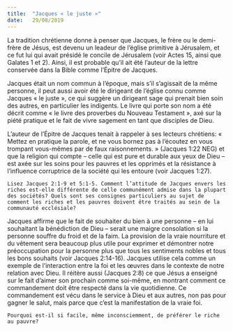 ```yaml
---
title:  "Jacques « le juste »"
date:   29/08/2019
---
```


La tradition chrétienne donne à penser que Jacques, le frère ou le demi-frère de Jésus, est devenu un leadeur de l’église primitive à Jérusalem, et ce fut lui qui avait présidé le concile de Jérusalem (voir Actes 15, ainsi que Galates 1 et 2). Ainsi, il est probable qu’il ait été l’auteur de la lettre conservée dans la Bible comme l’Épitre de Jacques.

Jacques était un nom commun à l’époque, mais s’il s’agissait de la même personne, il peut aussi avoir été le dirigeant de l’église connu comme Jacques « le juste », ce qui suggère un dirigeant sage qui prenait bien soin des autres, en particulier les indigents. Le livre qui porte son nom a été décrit comme « le livre des proverbes du Nouveau Testament », axé sur la piété pratique et le fait de vivre sagement en tant que disciples de Dieu.

L’auteur de l’Épitre de Jacques tenait à rappeler à ses lecteurs chrétiens: « Mettez en pratique la parole, et ne vous bornez pas à l’écoutez en vous trompant vous-mêmes par de faux raisonnements. » (Jacques 1:22 NEG) et que la religion qui compte – celle qui est pure et durable aux yeux de Dieu – est axée sur les soins pour les pauvres et les opprimés et la résistance à l’influence corruptrice de la société qui les entoure (voir Jacques 1:27).

`Lisez Jacques 2:1-9 et 5:1-5. Comment l’attitude de Jacques envers les riches est-elle différente de celle communément admise dans la plupart des sociétés? Quels sont ses consignes particuliers au sujet de comment les riches et les pauvres doivent être traités au sein de la communauté ecclésiale?`

Jacques affirme que le fait de souhaiter du bien à une personne – en lui souhaitant la bénédiction de Dieu – serait une maigre consolation si la personne souffre du froid et de la faim. La provision de la vraie nourriture et du vêtement sera beaucoup plus utile pour exprimer et démontrer notre préoccupation pour la personne plus que tous les sentiments nobles et tous les bons souhaits (voir Jacques 2:14-16). Jacques utilise cela comme un exemple de l’interaction entre la foi et les œuvres dans le contexte de notre relation avec Dieu. Il réitère aussi (Jacques 2:8) ce que Jésus a enseigné sur le fait d’aimer son prochain comme soi-même, en montrant comment ce commandement doit être respecté dans la vie quotidienne. Ce commandement est vécu dans le service à Dieu et aux autres, non pas pour gagner le salut, mais parce que c’est la manifestation de la vraie foi.

`Pourquoi est-il si facile, même inconsciemment, de préférer le riche au pauvre?`